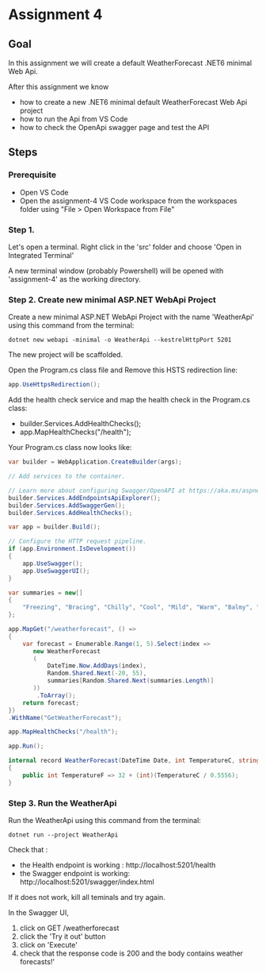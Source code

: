 # Assignment 4

## Goal

In this assignment we will create a default WeatherForecast .NET6 minimal Web Api.

After this assignment we know

- how to create a new .NET6 minimal default WeatherForecast Web Api project
- how to run the Api from VS Code
- how to check the OpenApi swagger page and test the API

## Steps

### Prerequisite

- Open VS Code
- Open the assignment-4 VS Code workspace from the workspaces folder using "File > Open Workspace from File"

### Step 1.

Let's open a terminal. 
Right click in the 'src' folder and choose 'Open in Integrated Terminal'

A new terminal window (probably Powershell) will be opened with 'assignment-4' as the working directory.

### Step 2. Create new minimal ASP.NET WebApi Project

Create a new minimal ASP.NET WebApi Project with the name 'WeatherApi' using this command from the terminal:

```dotnet new webapi -minimal -o WeatherApi --kestrelHttpPort 5201```

The new project will be scaffolded.

Open the Program.cs class file and Remove this HSTS redirection line:

```c#
app.UseHttpsRedirection();
```

Add the health check service and map the health check in the Program.cs class:

- builder.Services.AddHealthChecks();
- app.MapHealthChecks("/health");

Your Program.cs class now looks like:

```c#
var builder = WebApplication.CreateBuilder(args);

// Add services to the container.

// Learn more about configuring Swagger/OpenAPI at https://aka.ms/aspnetcore/swashbuckle
builder.Services.AddEndpointsApiExplorer();
builder.Services.AddSwaggerGen();
builder.Services.AddHealthChecks();

var app = builder.Build();

// Configure the HTTP request pipeline.
if (app.Environment.IsDevelopment())
{
    app.UseSwagger();
    app.UseSwaggerUI();
}

var summaries = new[]
{
    "Freezing", "Bracing", "Chilly", "Cool", "Mild", "Warm", "Balmy", "Hot", "Sweltering", "Scorching"
};

app.MapGet("/weatherforecast", () =>
{
    var forecast = Enumerable.Range(1, 5).Select(index =>
       new WeatherForecast
       (
           DateTime.Now.AddDays(index),
           Random.Shared.Next(-20, 55),
           summaries[Random.Shared.Next(summaries.Length)]
       ))
        .ToArray();
    return forecast;
})
.WithName("GetWeatherForecast");

app.MapHealthChecks("/health");

app.Run();

internal record WeatherForecast(DateTime Date, int TemperatureC, string? Summary)
{
    public int TemperatureF => 32 + (int)(TemperatureC / 0.5556);
}

```

### Step 3. Run the WeatherApi

Run the WeatherApi using this command from the terminal:

```dotnet run --project WeatherApi```

Check that :
- the Health endpoint is working : http://localhost:5201/health
- the Swagger endpoint is working: http://localhost:5201/swagger/index.html

If it does not work, kill all teminals and try again. 

In the Swagger UI,
1. click on GET /weatherforecast
2. click the 'Try it out' button
3. click on 'Execute'
4. check that the response code is 200 and the body contains weather forecasts!'

